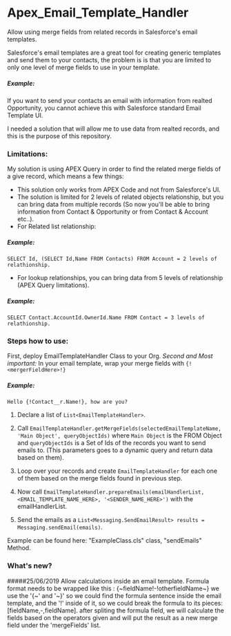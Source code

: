 # Apex_Email_Template_Handler
Allow using merge fields from related records in Salesforce's email templates.

Salesforce's email templates are a great tool for creating generic templates and send them to your contacts, the problem is is that you are limited to only one level of merge fields to use in your template.

##### Example:
If you want to send your contacts an email with information from realted Opportunity, you cannot achieve this with Salesforce standard Email Template UI.

I needed a solution that will allow me to use data from realted records, and this is the purpose of this repository.

### Limitations:
My solution is using APEX Query in order to find the related merge fields of a give record, which means a few things:

- This solution only works from APEX Code and not from Salesforce's UI.
- The solution is limited for 2 levels of related objects relationship, but you can bring data from multiple records (So now you'll be able to bring information from Contact & Opportunity or from Contact & Account etc..).
- For Related list relationship:
##### Example:
```SELECT Id, (SELECT Id,Name FROM Contacts) FROM Account = 2 levels of relathionship.```

- For lookup relationships, you can bring data from 5 levels of relationship (APEX Query limitations).
##### Example:
```SELECT Contact.AccountId.OwnerId.Name FROM Contact = 3 levels of relathionship.```


### Steps how to use:

First, deploy EmailTemplateHandler Class to your Org.
*Second and Most important:* In your email template, wrap your merge fields with ```{!<mergerFieldHere>!}```
 ##### Example:
 ```Hello {!Contact__r.Name!}, how are you?```

 1) Declare a list of ```List<EmailTemplateHandler>```.

 2) Call ```EmailTemplateHandler.getMergeFields(selectedEmailTemplateName, 'Main Object', queryObjectIds)``` where ```Main Object``` is the FROM Object and ```queryObjectIds``` is a Set of Ids of the records you want to send emails to.
 (This parameters goes to a dynamic query and return data based on them).

 3) Loop over your records and create ```EmailTemplateHandler``` for each one of them based on the merge fields found in previous step.

 4) Now call ```EmailTemplateHandler.prepareEmails(emailHandlerList, <EMAIL_TEMPLATE_NAME_HERE>, '<SENDER_NAME_HERE>')``` with the emailHandlerList.
 
 5) Send the emails as a ```List<Messaging.SendEmailResult> results = Messaging.sendEmail(emails)```.
 
 Example can be found here: "ExampleClass.cls" class, "sendEmails" Method.


 ### What's new?

 #####25/06/2019 
 Allow calculations inside an email template.
 Formula format needs to be wrapped like this : {~fieldName!-!otherfieldName~}
 we use the '{~' and '~}' so we could find the formula sentence inside the email template, and the '!' inside of it, so we could break the formula to its pieces: [fieldName,-,fieldName].
 after spliting the formula field, we will calculate the fields based on the operators given and will put the result as a new merge field under the 'mergeFields' list.
